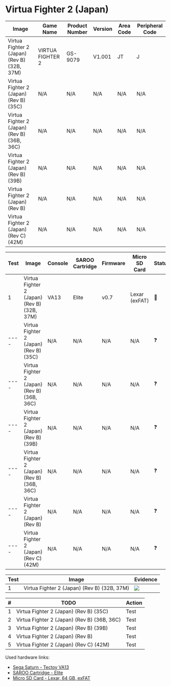 # Virtua Fighter 2 (Japan)

| Image                                       | Game Name        | Product Number | Version | Area Code | Peripheral Code |
| ------------------------------------------- | ---------------- | -------------- | ------- | --------- | --------------- |
| Virtua Fighter 2 (Japan) (Rev B) (32B, 37M) | VIRTUA FIGHTER 2 | GS-9079        | V1.001  | JT        | J               |
| Virtua Fighter 2 (Japan) (Rev B) (35C)      | N/A              | N/A            | N/A     | N/A       | N/A             |
| Virtua Fighter 2 (Japan) (Rev B) (36B, 36C) | N/A              | N/A            | N/A     | N/A       | N/A             |
| Virtua Fighter 2 (Japan) (Rev B) (39B)      | N/A              | N/A            | N/A     | N/A       | N/A             |
| Virtua Fighter 2 (Japan) (Rev B)            | N/A              | N/A            | N/A     | N/A       | N/A             |
| Virtua Fighter 2 (Japan) (Rev C) (42M)      | N/A              | N/A            | N/A     | N/A       | N/A             |

| Test | Image                                       | Console | SAROO Cartridge | Firmware | Micro SD Card | Status     | Time Played |
| ---- | ------------------------------------------- | ------- | --------------- | -------- | ------------- | ---------- | ----------- |
| 1    | Virtua Fighter 2 (Japan) (Rev B) (32B, 37M) | VA13    | Elite           | v0.7     | Lexar (exFAT) | :100:      | 29 minutes  |
| ---- | Virtua Fighter 2 (Japan) (Rev B) (35C)      | N/A     | N/A             | N/A      | N/A           | :question: | N/A         |
| ---- | Virtua Fighter 2 (Japan) (Rev B) (36B, 36C) | N/A     | N/A             | N/A      | N/A           | :question: | N/A         |
| ---- | Virtua Fighter 2 (Japan) (Rev B) (39B)      | N/A     | N/A             | N/A      | N/A           | :question: | N/A         |
| ---- | Virtua Fighter 2 (Japan) (Rev B) (36B, 36C) | N/A     | N/A             | N/A      | N/A           | :question: | N/A         |
| ---- | Virtua Fighter 2 (Japan) (Rev B)            | N/A     | N/A             | N/A      | N/A           | :question: | N/A         |
| ---- | Virtua Fighter 2 (Japan) (Rev C) (42M)      | N/A     | N/A             | N/A      | N/A           | :question: | N/A         |

| Test | Image                                       | Evidence                                                                                         |
| ---- | ------------------------------------------- | ------------------------------------------------------------------------------------------------ |
| 1    | Virtua Fighter 2 (Japan) (Rev B) (32B, 37M) | [![](https://img.youtube.com/vi/XbYqO0_o9Jk/0.jpg)](https://www.youtube.com/watch?v=XbYqO0_o9Jk) |

| #   | TODO                                        | Action |
| --- | ------------------------------------------- | ------ |
| 1   | Virtua Fighter 2 (Japan) (Rev B) (35C)      | Test   |
| 2   | Virtua Fighter 2 (Japan) (Rev B) (36B, 36C) | Test   |
| 3   | Virtua Fighter 2 (Japan) (Rev B) (39B)      | Test   |
| 4   | Virtua Fighter 2 (Japan) (Rev B)            | Test   |
| 5   | Virtua Fighter 2 (Japan) (Rev C) (42M)      | Test   |

Used hardware links:

- [Sega Saturn - Tectoy VA13](../../../../Info/Consoles/VA13/README.md)
- [SAROO Cartridge - Elite](../../../../Info/Cartridges/GuangzhouSanStarOnlineShop/1.6/README.md)
- [Micro SD Card - Lexar, 64 GB, exFAT](../../../../Info/SdCards/Lexar/64GB/exfat/README.md)
